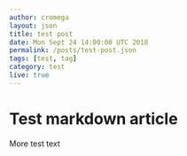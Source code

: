 ```yaml
---
author: cromega
layout: json
title: test post
date: Mon Sept 24 14:00:00 UTC 2018
permalink: /posts/test-post.json
tags: [test, tag]
category: test
live: true
---
```


# Test markdown article

<!-- more -->

More test text

